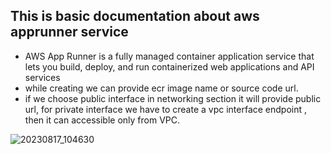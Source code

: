 ## This is basic documentation about aws apprunner service 

* AWS App Runner is a fully managed container application service that lets you build, deploy, and run containerized web applications and API services
* while creating we can provide ecr image name or source code url.
* if we choose public interface in networking section it will provide public url, for private interface we have to create a vpc interface endpoint , then it can accessible only from VPC. 

![20230817_104630](https://github.com/munnaeebd/knowledge/assets/56316573/2ea21cfb-919f-4a14-a2fc-5e8abdd8de74)

